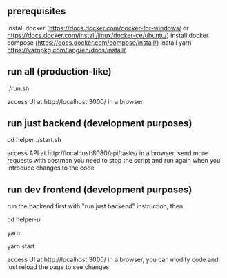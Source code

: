 ## prerequisites

install docker (https://docs.docker.com/docker-for-windows/ or  https://docs.docker.com/install/linux/docker-ce/ubuntu/)
install docker compose (https://docs.docker.com/compose/install/)
install yarn https://yarnpkg.com/lang/en/docs/install/

## run all (production-like)

./run.sh

access UI at http://localhost:3000/ in a browser

## run just backend (development purposes)

cd helper
./start.sh

access API at http://localhost:8080/api/tasks/ in a browser, send more requests with postman
you need to stop the script and run again when you introduce changes to the code

## run dev frontend (development purposes)

run the backend first with "run just backend" instruction, then

cd helper-ui

yarn

yarn start

access UI at http://localhost:3000/ in a browser, 
you can modify code and just reload the page to see changes